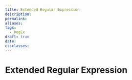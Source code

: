 ```yaml
---
title: Extended Regular Expression
description: 
permalink: 
aliases: 
tags:
  - RegEx
draft: true
date: 
cssclasses:
---
```


# Extended Regular Expression

